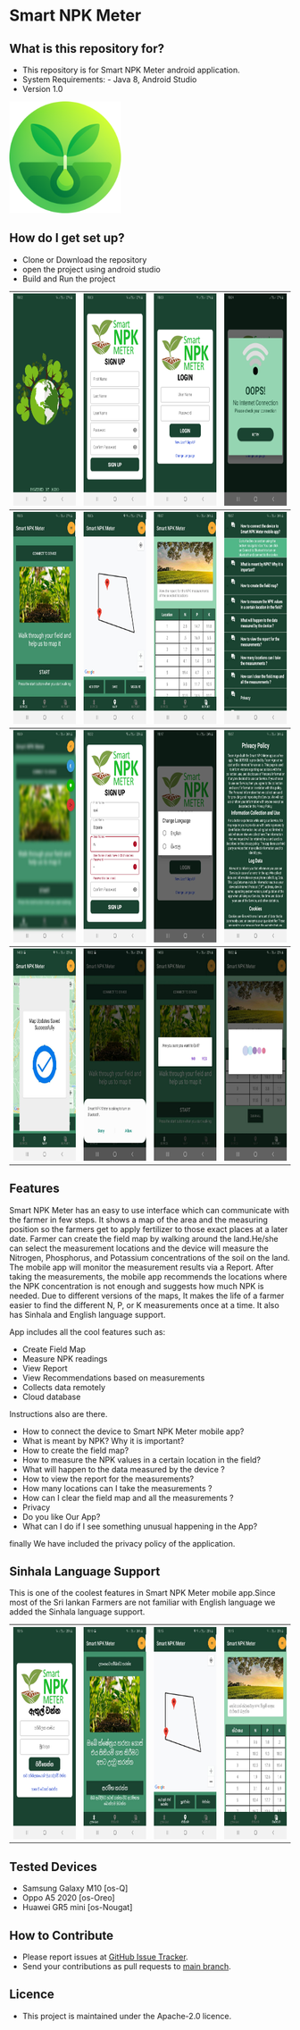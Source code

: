 <html>
<head>
<h1>Smart NPK Meter</h1>
</head>
<body>
  <h2>What is this repository for?</h2>
<ul>
  <li>This repository is for Smart NPK Meter android application.</li>
  <li>System Requirements: - Java 8, Android Studio</li>
  <li>Version 1.0</li>
</ul>
<div>
  <img src="screenshots/icon.png" alt="loading icon"  width="200" height="200"/>
<div/> 
<h2>How do I get set up?</h2>
<ul>
  <li>Clone or Download the repository</li>
  <li>open the project using android studio</li>
  <li>Build and Run the project</li>
</ul> 
  <table style="width:100%">
  <tr>
    <th><img src="screenshots/1.jpeg" alt="loading screenshot"  width="200" height="380"/></th>
    <th><img src="screenshots/2.jpeg" alt="loading screenshot"  width="200" height="380"/></th> 
    <th><img src="screenshots/3.jpeg" alt="loading screenshot"  width="200" height="380"/></th>
    <th><img src="screenshots/4.jpeg" alt="loading screenshot"  width="200" height="380"/></th>
   </tr>
     <tr>
    <th><img src="screenshots/5.jpeg" alt="loading screenshot"  width="200" height="380"/></th>
    <th><img src="screenshots/6.jpeg" alt="loading screenshot"  width="200" height="380"/></th> 
    <th><img src="screenshots/7.jpeg" alt="loading screenshot"  width="200" height="380"/></th>
    <th><img src="screenshots/8.jpeg" alt="loading screenshot"  width="200" height="380"/></th>
   </tr>
     <tr>
    <th><img src="screenshots/9.jpeg" alt="loading screenshot"  width="200" height="380"/></th>
    <th><img src="screenshots/10.jpeg" alt="loading screenshot"  width="200" height="380"/></th> 
    <th><img src="screenshots/11.jpeg" alt="loading screenshot"  width="200" height="380"/></th>
    <th><img src="screenshots/12.jpeg" alt="loading screenshot"  width="200" height="380"/></th>
   </tr>
    <tr>
    <th><img src="screenshots/13.jpeg" alt="loading screenshot"  width="200" height="380"/></th>
    <th><img src="screenshots/14.jpeg" alt="loading screenshot"  width="200" height="380"/></th> 
    <th><img src="screenshots/15.jpeg" alt="loading screenshot"  width="200" height="380"/></th>
    <th><img src="screenshots/16.jpeg" alt="loading screenshot"  width="200" height="380"/></th>
   </tr>
</table>
<h2>Features</h2>
<p>Smart NPK Meter has an easy to use interface which can communicate with the farmer in few steps. It shows a map of the area and the measuring position so the farmers get to apply fertilizer to those exact places at a later date. Farmer can create the field map by walking around the land.He/she can select the measurement locations and the device will measure the Nitrogen, Phosphorus, and Potassium concentrations of the soil on the land. The mobile app will monitor the measurement results via a Report. After taking the measurements, the mobile app recommends the locations where the NPK concentration is not enough and suggests how much NPK is needed. Due to different versions of the maps, It makes the life of a farmer easier to find the different N, P, or K measurements once at a time. It also has Sinhala and English language support.</p>
<p>App includes all the cool features such as:</p>  
<ul>
  <li>Create Field Map</li>
  <li>Measure NPK readings</li>
  <li>View Report</li>
  <li>View Recommendations based on measurements</li>
  <li>Collects data remotely</li>
  <li>Cloud database</li>
</ul>

<p>Instructions also are there.</p>
<ul>
    <li>How to connect the device to Smart NPK Meter mobile app?</li>
    <li>What is meant by NPK? Why it is important?</li>
    <li>How to create the field map?</li>
    <li>How to measure the NPK values in a certain location in the field?</li>
    <li>What will happen to the data measured by the device ?</li>
    <li>How to view the report for the measurements?</li>
    <li>How many locations can I take the measurements ?</li>
    <li>How can I clear the field map and all the measurements ?</li>
    <li>Privacy</li>
    <li>Do you like Our App?</li>
    <li>What can I do if I see something unusual happening in the App?</li>
</ul>
<p>finally We have included the privacy policy of the application.</p>
</div>
<h2>Sinhala Language Support</h2>
  <p>This is one of the coolest features in Smart NPK Meter mobile app.Since most of the Sri lankan Farmers are not familiar with English language we added the Sinhala language support.</p>  
  <table style="width:100%">
  <tr>
    <th><img src="screenshots/s1.jpeg" alt="loading screenshot"  width="200" height="380"/></th>
    <th><img src="screenshots/s2.jpeg" alt="loading screenshot"  width="200" height="380"/></th> 
    <th><img src="screenshots/s3.jpeg" alt="loading screenshot"  width="200" height="380"/></th>
    <th><img src="screenshots/s4.jpeg" alt="loading screenshot"  width="200" height="380"/></th>
    </tr>
</table>
<h2>Tested Devices</h2>
<ul>
  <li>Samsung Galaxy M10 [os-Q]</li>
  <li>Oppo A5 2020 [os-Oreo]</li>
  <li>Huawei GR5 mini [os-Nougat]</li>

[comment]: <> (  <p>Apk file was added - <a href="https://github.com/Team-nanocode/Quiz-me/tree/main/apk">view APK</a> </p>)
</ul>
<h2>How to Contribute</h2>
<ul>
  <li>Please report issues at <a href="https://github.com/Nuwan-Harshakumara-Piyarathna/Soil-Content-Analyzer/issues">GitHub Issue Tracker</a>.</li>
  <li>Send your contributions as pull requests to <a href="https://github.com/Nuwan-Harshakumara-Piyarathna/Soil-Content-Analyzer/tree/main">main branch</a>.</li>
</ul>
<h2>Licence</h2>
<ul>
  <li>This project is maintained under the Apache-2.0 licence.</li>
</ul>
</body>
</html>
